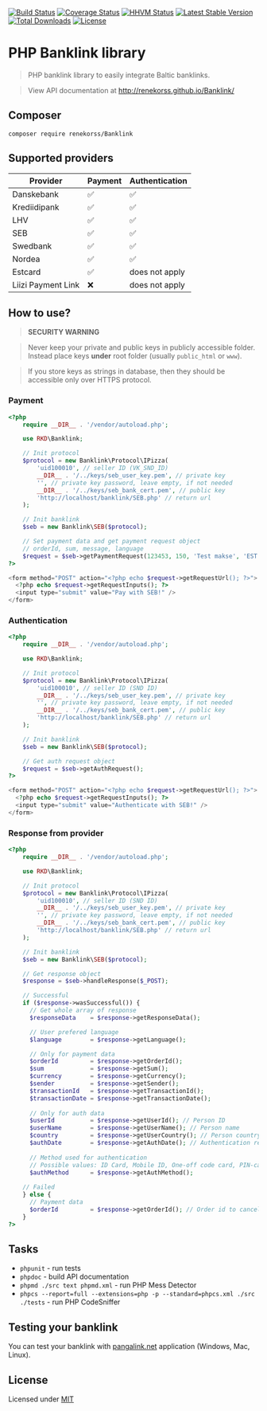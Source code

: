 [![Build Status](https://travis-ci.org/renekorss/Banklink.svg?branch=master)](https://travis-ci.org/renekorss/Banklink) 
[![Coverage Status](https://coveralls.io/repos/renekorss/Banklink/badge.svg?branch=master&service=github)](https://coveralls.io/github/renekorss/Banklink?branch=master)
[![HHVM Status](http://hhvm.h4cc.de/badge/renekorss/banklink.svg?style=flat)](http://hhvm.h4cc.de/package/renekorss/banklink)
[![Latest Stable Version](https://poser.pugx.org/renekorss/banklink/v/stable)](https://packagist.org/packages/renekorss/banklink)
[![Total Downloads](https://poser.pugx.org/renekorss/banklink/downloads)](https://packagist.org/packages/renekorss/banklink)
[![License](http://img.shields.io/badge/license-MIT-blue.svg)](LICENSE)

# PHP Banklink library

> PHP banklink library to easily integrate Baltic banklinks.

> View API documentation at http://renekorss.github.io/Banklink/

## Composer

    composer require renekorss/Banklink

## Supported providers

Provider          | Payment             | Authentication    
------------------| ------------------- | ------------------
Danskebank        | :white_check_mark:  | :white_check_mark:
Krediidipank      | :white_check_mark:  | :white_check_mark:
LHV               | :white_check_mark:  | :white_check_mark:
SEB               | :white_check_mark:  | :white_check_mark:
Swedbank          | :white_check_mark:  | :white_check_mark:
Nordea            | :white_check_mark:  | :white_check_mark:
Estcard           | :white_check_mark:  | does not apply
Liizi Payment Link| :x:                 | does not apply

## How to use?

> **SECURITY WARNING** 

> Never keep your private and public keys in publicly accessible folder. Instead place keys **under** root folder (usually `public_html` or `www`).

> If you store keys as strings in database, then they should be accessible only over HTTPS protocol.

### Payment

````php
<?php
    require __DIR__ . '/vendor/autoload.php';

    use RKD\Banklink;

    // Init protocol
    $protocol = new Banklink\Protocol\IPizza(
        'uid100010', // seller ID (VK_SND_ID)
        __DIR__ . '/../keys/seb_user_key.pem', // private key
        '', // private key password, leave empty, if not needed
        __DIR__ . '/../keys/seb_bank_cert.pem', // public key
        'http://localhost/banklink/SEB.php' // return url
    );

    // Init banklink
    $seb = new Banklink\SEB($protocol);

    // Set payment data and get payment request object
    // orderId, sum, message, language
    $request = $seb->getPaymentRequest(123453, 150, 'Test makse', 'EST');
?>

<form method="POST" action="<?php echo $request->getRequestUrl(); ?>">
  <?php echo $request->getRequestInputs(); ?>
  <input type="submit" value="Pay with SEB!" />
</form>

````

### Authentication

````php
<?php
    require __DIR__ . '/vendor/autoload.php';

    use RKD\Banklink;

    // Init protocol
    $protocol = new Banklink\Protocol\IPizza(
        'uid100010', // seller ID (SND ID)
        __DIR__ . '/../keys/seb_user_key.pem', // private key
        '', // private key password, leave empty, if not needed
        __DIR__ . '/../keys/seb_bank_cert.pem', // public key
        'http://localhost/banklink/SEB.php' // return url
    );

    // Init banklink
    $seb = new Banklink\SEB($protocol);

    // Get auth request object
    $request = $seb->getAuthRequest();
?>

<form method="POST" action="<?php echo $request->getRequestUrl(); ?>">
  <?php echo $request->getRequestInputs(); ?>
  <input type="submit" value="Authenticate with SEB!" />
</form>

````

### Response from provider

````php
<?php
    require __DIR__ . '/vendor/autoload.php';

    use RKD\Banklink;

    // Init protocol
    $protocol = new Banklink\Protocol\IPizza(
        'uid100010', // seller ID (SND ID)
        __DIR__ . '/../keys/seb_user_key.pem', // private key
        '', // private key password, leave empty, if not needed
        __DIR__ . '/../keys/seb_bank_cert.pem', // public key
        'http://localhost/banklink/SEB.php' // return url
    );

    // Init banklink
    $seb = new Banklink\SEB($protocol);

    // Get response object
    $response = $seb->handleResponse($_POST);

    // Successful
    if ($response->wasSuccessful()) {
      // Get whole array of response
      $responseData    = $response->getResponseData();

      // User prefered language
      $language        = $response->getLanguage();

      // Only for payment data
      $orderId         = $response->getOrderId();
      $sum             = $response->getSum();
      $currency        = $response->getCurrency();
      $sender          = $response->getSender();
      $transactionId   = $response->getTransactionId();
      $transactionDate = $response->getTransactionDate();
      
      // Only for auth data
      $userId          = $response->getUserId(); // Person ID
      $userName        = $response->getUserName(); // Person name
      $country         = $response->getUserCountry(); // Person country
      $authDate        = $response->getAuthDate(); // Authentication response datetime
      
      // Method used for authentication 
      // Possible values: ID Card, Mobile ID, One-off code card, PIN-calculator, Code card or unknown
      $authMethod      = $response->getAuthMethod();
    
    // Failed
    } else {
      // Payment data
      $orderId         = $response->getOrderId(); // Order id to cancel order etc.
    }
?>

````

## Tasks

 - `phpunit` - run tests
 - `phpdoc` - build API documentation
 - `phpmd ./src text phpmd.xml` - run PHP Mess Detector
 - `phpcs --report=full --extensions=php -p --standard=phpcs.xml ./src ./tests` - run PHP CodeSniffer
 
## Testing your banklink

You can test your banklink with <a href="http://pangalink.net/" target="_blank">pangalink.net</a> application (Windows, Mac, Linux).

## License

Licensed under [MIT](LICENSE)
